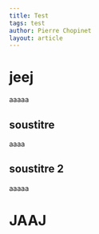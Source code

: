 ```yaml
---
title: Test
tags: test
author: Pierre Chopinet
layout: article
---
```


# jeej

aaaaa

## soustitre

aaaa

## soustitre 2

aaaaa

# JAAJ